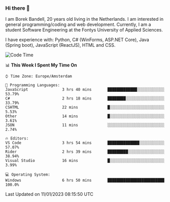 ### Hi there 👋

I am Borek Bandell, 20 years old living in the Netherlands. I am interested in general programming/coding and web development. Currently, I am a student Software Engineering at the Fontys University of Applied Sciences.

I have experience with: Python, C# (WinForms, ASP.NET Core), Java (Spring boot), JavaScript (ReactJS), HTML and CSS.

<!--START_SECTION:waka-->
![Code Time](http://img.shields.io/badge/Code%20Time-334%20hrs%2026%20mins-blue)

📊 **This Week I Spent My Time On** 

```text
⌚︎ Time Zone: Europe/Amsterdam

💬 Programming Languages: 
JavaScript               3 hrs 40 mins       █████████████░░░░░░░░░░░░   53.79% 
C#                       2 hrs 18 mins       ████████░░░░░░░░░░░░░░░░░   33.79% 
CSHTML                   22 mins             █░░░░░░░░░░░░░░░░░░░░░░░░   5.53% 
Other                    14 mins             █░░░░░░░░░░░░░░░░░░░░░░░░   3.61% 
JSON                     11 mins             ░░░░░░░░░░░░░░░░░░░░░░░░░   2.74%

🔥 Editors: 
VS Code                  3 hrs 54 mins       ██████████████░░░░░░░░░░░   57.07% 
Rider                    2 hrs 39 mins       █████████░░░░░░░░░░░░░░░░   38.94% 
Visual Studio            16 mins             █░░░░░░░░░░░░░░░░░░░░░░░░   3.99%

💻 Operating System: 
Windows                  6 hrs 50 mins       █████████████████████████   100.0%

```


 Last Updated on 11/01/2023 08:15:50 UTC
<!--END_SECTION:waka-->

<!--**tcBorek2002/tcBorek2002** is a ✨ _special_ ✨ repository because its `README.md` (this file) appears on your GitHub profile.

Here are some ideas to get you started:

- 🔭 I’m currently working on ...
- 🌱 I’m currently learning ...
- 👯 I’m looking to collaborate on ...
- 🤔 I’m looking for help with ...
- 💬 Ask me about ...
- 📫 How to reach me: ...
- 😄 Pronouns: ...
- ⚡ Fun fact: ...
-->
